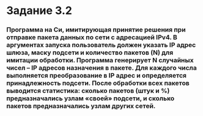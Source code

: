 # Задание 3.2

### Программа на Си, имитирующая принятие решения при отправке пакета данных по сети с адресацией IPv4. В аргументах запуска пользователь должен указать IP адрес шлюза, маску подсети и количество пакетов (N) для имитации обработки. Программа генерирует N случайных чисел – IP адресов назначения в пакете. Для каждого числа выполняется преобразование в IP адрес и определяется принадлежность подсети. После обработки всех пакетов выводится статистика: сколько пакетов (штук и %) предназначались узлам «своей» подсети, и сколько пакетов предназначались узлам других сетей.